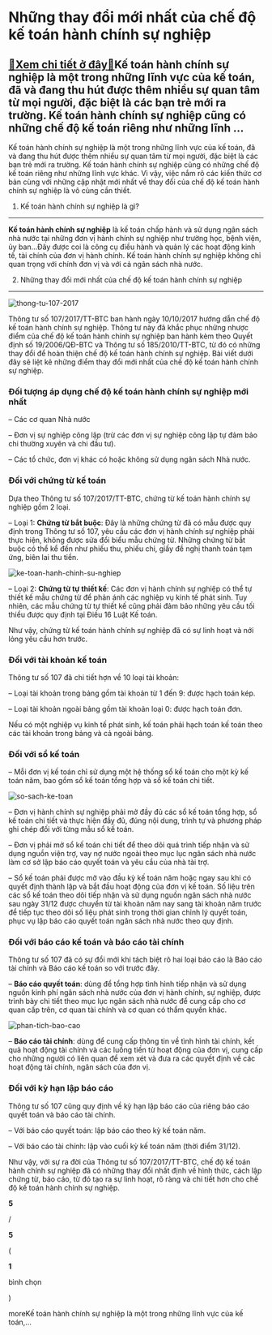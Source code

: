 Những thay đổi mới nhất của chế độ kế toán hành chính sự nghiệp
===============================================================

[:gift:Xem chi tiết ở đây:gift:](https://hddtvn.com/nhung-thay-doi-moi-nhat-cua-che-do-ke-toan-hanh-chinh-su-nghiep/)Kế toán hành chính sự nghiệp là một trong những lĩnh vực của kế toán, đã và đang thu hút được thêm nhiều sự quan tâm từ mọi người, đặc biệt là các bạn trẻ mới ra trường. Kế toán hành chính sự nghiệp cũng có những chế độ kế toán riêng như những lĩnh …
----------------------------------------------------------------------------------------------------------------------------------------------------------------------------------------------------------------------------------------------------------

Kế toán hành chính sự nghiệp là một trong những lĩnh vực của kế toán, đã và đang thu hút được thêm nhiều sự quan tâm từ mọi người, đặc biệt là các bạn trẻ mới ra trường. Kế toán hành chính sự nghiệp cũng có những chế độ kế toán riêng như những lĩnh vực khác. Vì vậy, việc nắm rõ các kiến thức cơ bản cùng với những cập nhật mới nhất về thay đổi của chế độ kế toán hành chính sự nghiệp là vô cùng cần thiết.


1. Kế toán hành chính sự nghiệp là gì?
--------------------------------------


**Kế toán hành chính sự nghiệp** là kế toán chấp hành và sử dụng ngân sách nhà nước tại những đơn vị hành chính sự nghiệp như trường học, bệnh viện, ủy ban…Đây được coi là công cụ điều hành và quản lý các hoạt động kinh tế, tài chính của đơn vị hành chính. Kế toán hành chính sự nghiệp không chỉ quan trọng với chính đơn vị và với cả ngân sách nhà nước.


2. Những thay đổi mới nhất của chế độ kế toán hành chính sự nghiệp
------------------------------------------------------------------


![thong-tu-107-2017](https://hddtvn.com/wp-content/uploads/2021/01/thong-tu-107-2017.jpg)


Thông tư số 107/2017/TT-BTC ban hành ngày 10/10/2017 hướng dẫn chế độ kế toán hành chính sự nghiệp. Thông tư này đã khắc phục những nhược điểm của chế độ kế toán hành chính sự nghiệp ban hành kèm theo Quyết định số 19/2006/QĐ-BTC và Thông tư số 185/2010/TT-BTC, từ đó có những thay đổi để hoàn thiện chế độ kế toán hành chính sự nghiệp. Bài viết dưới đây sẽ liệt kê những điểm thay đổi mới nhất của chế độ kế toán hành chính sự nghiệp.


### Đối tượng áp dụng chế độ kế toán hành chính sự nghiệp mới nhất


– Các cơ quan Nhà nước


– Đơn vị sự nghiệp công lập (trừ các đơn vị sự nghiệp công lập tự đảm bảo chi thường xuyên và chi đầu tư).


– Các tổ chức, đơn vị khác có hoặc không sử dụng ngân sách Nhà nước.


### Đối với chứng từ kế toán


Dựa theo Thông tư số 107/2017/TT-BTC, chứng từ kế toán hành chính sự nghiệp gồm 2 loại.


– Loại 1: **Chứng từ bắt buộc**: Đây là những chứng từ đã có mẫu được quy định trong Thông tư số 107, yêu cầu các đơn vị hành chính sự nghiệp phải thực hiện, không được sửa đổi biểu mẫu chứng từ. Những chứng từ bắt buộc có thể kể đến như phiếu thu, phiếu chi, giấy đề nghị thanh toán tạm ứng, biên lai thu tiền.


![ke-toan-hanh-chinh-su-nghiep](https://hddtvn.com/wp-content/uploads/2021/01/ke-toan-hanh-chinh-su-nghiep.jpg)


– Loại 2: **Chứng từ tự thiết kế**: Các đơn vị hành chính sự nghiệp có thể tự thiết kế mẫu chứng từ để phản ánh các nghiệp vụ kinh tế phát sinh. Tuy nhiên, các mẫu chứng từ tự thiết kế cũng phải đảm bảo những yêu cầu tối thiểu được quy định tại Điều 16 Luật Kế toán.


Như vậy, chứng từ kế toán hành chính sự nghiệp đã có sự linh hoạt và nới lỏng yêu cầu hơn trước.


### Đối với tài khoản kế toán


Thông tư số 107 đã chi tiết hợn về 10 loại tài khoản:


– Loại tài khoản trong bảng gồm tài khoản từ 1 đến 9: được hạch toán kép.


– Loại tài khoản ngoài bảng gồm tài khoản loại 0: được hạch toán đơn.


Nếu có một nghiệp vụ kinh tế phát sinh, kế toán phải hạch toán kế toán theo các tài khoản trong bảng và cả ngoài bảng.


### Đối với sổ kế toán


– Mỗi đơn vị kế toán chỉ sử dụng một hệ thống sổ kế toán cho một kỳ kế toán năm, bao gồm sổ kế toán tổng hợp và sổ kế toán chi tiết.


![so-sach-ke-toan](https://hddtvn.com/wp-content/uploads/2021/01/so-sach-ke-toan.jpg)


– Đơn vị hành chính sự nghiệp phải mở đầy đủ các sổ kế toán tổng hợp, sổ kế toán chi tiết và thực hiện đầy đủ, đúng nội dung, trình tự và phương pháp ghi chép đối với từng mẫu sổ kế toán.


– Đơn vị phải mở sổ kế toán chi tiết để theo dõi quá trình tiếp nhận và sử dụng nguồn viện trợ, vay nợ nước ngoài theo mục lục ngân sách nhà nước làm cơ sở lập báo cáo quyết toán và yêu cầu của nhà tài trợ.


– Sổ kế toán phải được mở vào đầu kỳ kế toán năm hoặc ngay sau khi có quyết định thành lập và bắt đầu hoạt động của đơn vị kế toán. Số liệu trên các sổ kế toán theo dõi tiếp nhận và sử dụng nguồn ngân sách nhà nước sau ngày 31/12 được chuyển từ tài khoản năm nay sang tài khoản năm trước để tiếp tục theo dõi số liệu phát sinh trong thời gian chỉnh lý quyết toán, phục vụ lập báo cáo quyết toán ngân sách nhà nước theo quy định.


### Đối với báo cáo kế toán và báo cáo tài chính


Thông tư số 107 đã có sự đổi mới khi tách biệt rõ hai loại báo cáo là Báo cáo tài chính và Báo cáo kế toán so với trước đây.


– **Báo cáo quyết toán**: dùng để tổng hợp tình hình tiếp nhận và sử dụng nguồn kinh phí ngân sách nhà nước của đơn vị hành chính, sự nghiệp, được trình bày chi tiết theo mục lục ngân sách nhà nước để cung cấp cho cơ quan cấp trên, cơ quan tài chính và cơ quan có thẩm quyền khác.


![phan-tich-bao-cao](https://hddtvn.com/wp-content/uploads/2021/01/phan-tich-bao-cao.jpg)


– **Báo cáo tài chính**: dùng để cung cấp thông tin về tình hình tài chính, kết quả hoạt động tài chính và các luồng tiền từ hoạt động của đơn vị, cung cấp cho những người có liên quan để xem xét và đưa ra các quyết định về các hoạt động tài chính, ngân sách của đơn vị.


### Đối với kỳ hạn lập báo cáo


Thông tư số 107 cũng quy định về kỳ hạn lập báo cáo của riêng báo cáo quyết toán và báo cáo tài chính.


– Với báo cáo quyết toán: lập báo cáo theo kỳ kế toán năm.


– Với báo cáo tài chính: lập vào cuối kỳ kế toán năm (thời điểm 31/12).


Như vậy, với sự ra đời của Thông tư số 107/2017/TT-BTC, chế độ kế toán hành chính sự nghiệp đã có những thay đổi nhất định về hình thức, cách lập chứng từ, báo cáo, từ đó tạo ra sự linh hoạt, rõ ràng và chi tiết hơn cho chế độ kế toán hành chính sự nghiệp.








































**5**  

/  

**5**  

(  

**1**  

  

 bình chọn   

)


moreKế toán hành chính sự nghiệp là một trong những lĩnh vực của kế toán,…

